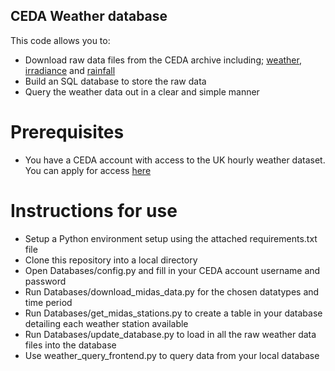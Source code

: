 ## CEDA Weather database

This code allows you to:
- Download raw data files from the CEDA archive including; [weather](https://catalogue.ceda.ac.uk/uuid/916ac4bbc46f7685ae9a5e10451bae7c), [irradiance](https://catalogue.ceda.ac.uk/uuid/b4c028814a666a651f52f2b37a97c7c7) and [rainfall](https://catalogue.ceda.ac.uk/uuid/bbd6916225e7475514e17fdbf11141c1)
- Build an SQL database to store the raw data
- Query the weather data out in a clear and simple manner

# Prerequisites

- You have a CEDA account with access to the UK hourly weather dataset. You can apply for access [here](https://catalogue.ceda.ac.uk/uuid/916ac4bbc46f7685ae9a5e10451bae7c)

# Instructions for use

- Setup a Python environment setup using the attached requirements.txt file
- Clone this repository into a local directory
- Open Databases/config.py and fill in your CEDA account username and password
- Run Databases/download_midas_data.py for the chosen datatypes and time period
- Run Databases/get_midas_stations.py to create a table in your database detailing each weather station available
- Run Databases/update_database.py to load in all the raw weather data files into the database
- Use weather_query_frontend.py to query data from your local database
